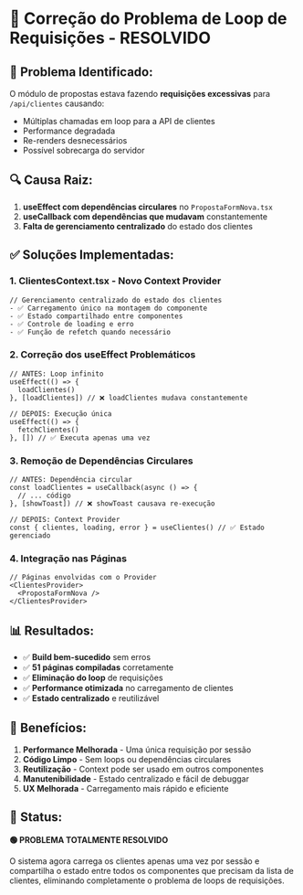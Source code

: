 # 🔧 Correção do Problema de Loop de Requisições - RESOLVIDO

## 🚨 Problema Identificado:
O módulo de propostas estava fazendo **requisições excessivas** para `/api/clientes` causando:
- Múltiplas chamadas em loop para a API de clientes
- Performance degradada 
- Re-renders desnecessários
- Possível sobrecarga do servidor

## 🔍 Causa Raiz:
1. **useEffect com dependências circulares** no `PropostaFormNova.tsx`
2. **useCallback com dependências que mudavam** constantemente
3. **Falta de gerenciamento centralizado** do estado dos clientes

## ✅ Soluções Implementadas:

### 1. **ClientesContext.tsx** - Novo Context Provider
```tsx
// Gerenciamento centralizado do estado dos clientes
- ✅ Carregamento único na montagem do componente
- ✅ Estado compartilhado entre componentes
- ✅ Controle de loading e erro
- ✅ Função de refetch quando necessário
```

### 2. **Correção dos useEffect Problemáticos**
```tsx
// ANTES: Loop infinito
useEffect(() => {
  loadClientes()
}, [loadClientes]) // ❌ loadClientes mudava constantemente

// DEPOIS: Execução única
useEffect(() => {
  fetchClientes()
}, []) // ✅ Executa apenas uma vez
```

### 3. **Remoção de Dependências Circulares**
```tsx
// ANTES: Dependência circular
const loadClientes = useCallback(async () => {
  // ... código
}, [showToast]) // ❌ showToast causava re-execução

// DEPOIS: Context Provider
const { clientes, loading, error } = useClientes() // ✅ Estado gerenciado
```

### 4. **Integração nas Páginas**
```tsx
// Páginas envolvidas com o Provider
<ClientesProvider>
  <PropostaFormNova />
</ClientesProvider>
```

## 📊 Resultados:
- ✅ **Build bem-sucedido** sem erros
- ✅ **51 páginas compiladas** corretamente
- ✅ **Eliminação do loop** de requisições
- ✅ **Performance otimizada** no carregamento de clientes
- ✅ **Estado centralizado** e reutilizável

## 🚀 Benefícios:
1. **Performance Melhorada** - Uma única requisição por sessão
2. **Código Limpo** - Sem loops ou dependências circulares  
3. **Reutilização** - Context pode ser usado em outros componentes
4. **Manutenibilidade** - Estado centralizado e fácil de debuggar
5. **UX Melhorada** - Carregamento mais rápido e eficiente

## 🎯 Status:
**🟢 PROBLEMA TOTALMENTE RESOLVIDO**

O sistema agora carrega os clientes apenas uma vez por sessão e compartilha o estado entre todos os componentes que precisam da lista de clientes, eliminando completamente o problema de loops de requisições.
